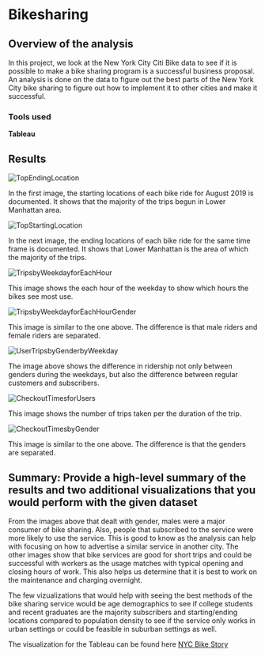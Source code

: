 # Bikesharing

## Overview of the analysis
In this project, we look at the New York City Citi Bike data to see if it is possible to make a bike sharing program is a successful business proposal. An analysis is done on the data to figure out the best parts of the New York City bike sharing to figure out how to implement it to other cities and make it successful.

### Tools used
**Tableau**

## Results
![TopEndingLocation](https://user-images.githubusercontent.com/109183214/201836288-47b3ffda-f4c2-4137-92ff-65e49c6d58b2.png)

In the first image, the starting locations of each bike ride for August 2019 is documented. It shows that the majority of the trips begun in Lower Manhattan area.

![TopStartingLocation](https://user-images.githubusercontent.com/109183214/201836290-8f2aedc8-ca9c-4e23-8729-eb930ae719c1.png)

In the next image, the ending locations of each bike ride for the same time frame is documented. It shows that Lower Manhattan is the area of which the majority of the trips.

![TripsbyWeekdayforEachHour](https://user-images.githubusercontent.com/109183214/201836292-dcbd1074-d9ab-4ef2-9f67-3014624f1e9c.png)

This image shows the each hour of the weekday to show which hours the bikes see most use.


![TripsbyWeekdayforEachHourGender](https://user-images.githubusercontent.com/109183214/201836280-44269ea7-df7e-467b-9e4a-2c2283c2d66e.png)

This image is similar to the one above. The difference is that male riders and female riders are separated.

![UserTripsbyGenderbyWeekday](https://user-images.githubusercontent.com/109183214/201836284-079e8e39-2220-4839-9fcf-92ba1dd84382.png)

The image above shows the difference in ridership not only between genders during the weekdays, but also the difference between regular customers and subscribers.

![CheckoutTimesforUsers](https://user-images.githubusercontent.com/109183214/201836286-f50a1ec4-0e16-4f17-984a-d9a64fb5bfa7.png)

This image shows the number of trips taken per the duration of the trip. 

![CheckoutTimesbyGender](https://user-images.githubusercontent.com/109183214/201836285-57a9da10-9348-4091-9fc7-1535d8d02d37.png)

This image is similar to the one above. The difference is that the genders are separated.

## Summary: Provide a high-level summary of the results and two additional visualizations that you would perform with the given dataset
From the images above that dealt with gender, males were a major consumer of bike sharing. Also, people that subscribed to the service were more likely to use the service. This is good to know as the analysis can help with focusing on how to advertise a similar service in another city.
The other images show that bike services are good for short trips and could be successful with workers as the usage matches with typical opening and closing hours of work. This also helps us determine that it is best to work on the maintenance and charging overnight.

The few vizualizations that would help with seeing the best methods of the bike sharing service would be age demographics to see if college students and recent graduates are the majority subscribers and starting/ending locations compared to population density to see if the service only works in urban settings or could be feasible in suburban settings as well.

The visualization for the Tableau can be found here [NYC Bike Story](https://public.tableau.com/app/profile/jamar.washington/viz/IntrotoTableau_16685276215450/NYCBikeStory)
